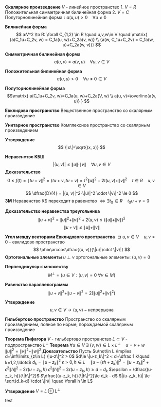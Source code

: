 **Скалярное произведение**
	$V$ - линейное пространство
	1. $V=R$
		Положительная симметричная билинейная форма
	2. $V=C$
		Полуторнолинейная форма$: a(u, u) > 0 \quad \forall u \neq 0$

**Билинейная форма**
$$
a:V^2 \to R: \forall C_{1,2} \in R \quad u,v,w\in V \quad \matrix{
{a(C_1u+C_2v, w) = C_1a(u, w)+C_2a(v, w)} \\ 
{a(w, C_1u+C_2v) = C_1a(w, u)+C_2a(w, v)}}
$$

**Симметричная билинейная форма**
$$
a(u, v)=a(v, u)\quad \forall u,v \in V
$$

**Положительная билинейная форма**
$$
a(u, u)>0 \quad \forall u\neq 0 \in V
$$

**Полуторнолинейная форма**
$$\matrix{
a(C_1u+C_2v, w)=C_1a(u, w)+C_2a(V, w) \\
a(u, v)=\overline{a(v, u)}
}
$$

**Евклидово пространство**
	Вещественное пространство со скалярным произведение

**Унитарное пространство**
	Комплексное пространство со скалярным произведением

**Утверждение**
$$
\|x\|=\sqrt{(x, x)}
$$

**Неравенство КБШ**
$$
|(u, v)|\le \|u\| \cdot \|v\| \quad \forall u, v \in V
$$
**Доказательство**
$$
0\le f(t)=\|tu+v\|^2 = (tu + v, tu + v)=t^2 \|u\|^2 + 2t(u, v) + \|v\|^2 \quad t\in R\quad u, v \in V
$$
$$
\dfrac{D}{4} = |(u, v)|^2-\|u\|^2 \cdot \|v\|^2 \le 0
$$
**3М**
Неравенство КБ переходит в равенство $\iff \exists t_0 \in R \quad t_0u+v=0$

**Доказательство неравенства треугольника**
$$
\|u + v\|^2 = \|u\|^2 + \|v\|^2 + 2\left(u, v\right) \leq \left(\|u\| + \|v\|\right)^2
$$
$$
\|u+v\|\le \|u\| + \|v\|
$$

**Угол между векторами Евклидового пространства**
$\sqsupset u, v \in V \quad u, v \not = 0$ - евклидово пространство
$$
\phi=\arccos\dfrac{(u, v)}{\|u\|\cdot \|v\|}
$$
**Ортогональные элементы**
	$u \perp v$ ортогональные элементы: $\left(u, v\right) = 0$

**Перпендикуляр к множеству**
$$
M^{\perp} = \{ u\in V:(u, v)=0 ~\forall v \in M \}
$$

**Равенство параллелограмма**
$$
\|u+v\|^2 + \|u-v\|^2 = 2 (\|u\|^2 + \|v\|^2)
$$

**Утверждение**
$$
u, v \in V \to (u, v) - \text{непрерывна}
$$

**Гильбертово пространство**
	Пространство со скалярным произведением, полное по норме, порождаемой скалярным произведение

**Теорема Пифагора**
	$V$ - гильбертово пространство
	$L\subset V$ - подпространство
	$L^\perp$
	**Теорема**
		$\forall u \in V ~\exists~\{ v, w \} \in L \times L^\perp\quad u = v+w \quad \|u\|^2 = \|v\|^2 + \|w\|^2$
	**Доказательство**
		Пусть $u\not\in L \implies d=\inf\limits_{z\in L} \|u-z\|^2 > 0$
		$d\le \|u-z_k\|^2 < d+\dfrac 1 k\quad k=1,2,\ldots$
		$d_k = \|u-z_k\|^2$
		$\epsilon > 0, h\in L \quad \|u-(\epsilon h + z_k)\|^2=\|u-z_k\|^2 + \epsilon^2 \|h\|^2 - 2 \epsilon (u-z_k, h)$
		$\epsilon^2 \|h\|^2 - 2\epsilon (u-z_k, h) \ge d - d_k$
		$\epsilon = \dfrac{(u-z_k, h)}{\|h\|^2}$
		$\dfrac{(u-z_k, h)}{\|h\|^2}\le d_k - d$
		$|(u-z_k, h)| \le \sqrt{d_k-d} \cdot \|h\| \quad \forall h \in L$

**Утверждение**
	$V=L\oplus L^\perp$

test